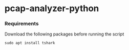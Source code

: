 # pcap-analyzer-python

### Requirements
Download the following packages before running the script

`sudo apt install tshark`
